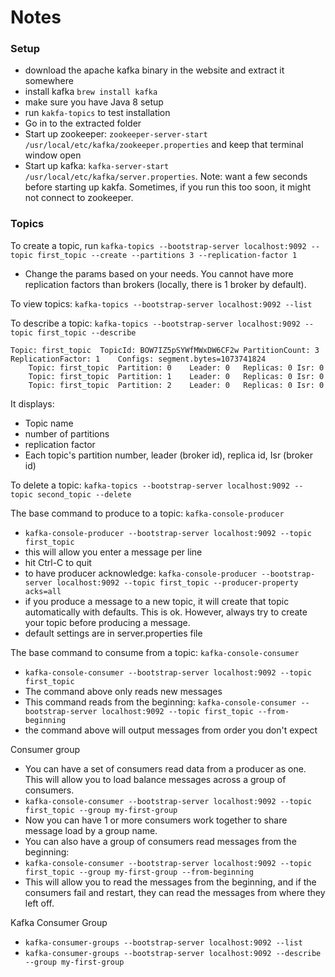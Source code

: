 # Notes

### Setup
- download the apache kafka binary in the website and extract it somewhere
- install kafka `brew install kafka`
- make sure you have Java 8 setup
- run `kakfa-topics` to test installation
- Go in to the extracted folder
- Start up zookeeper: `zookeeper-server-start /usr/local/etc/kafka/zookeeper.properties` and keep that terminal window open
- Start up kafka: `kafka-server-start /usr/local/etc/kafka/server.properties`. Note: want a few seconds before starting up kakfa. Sometimes, if you run this too soon, it might not connect to zookeeper.

### Topics
To create a topic, run `kafka-topics --bootstrap-server localhost:9092 --topic first_topic --create --partitions 3 --replication-factor 1`

- Change the params based on your needs. You cannot have more replication factors than brokers (locally, there is 1 broker by default).

To view topics: `kafka-topics --bootstrap-server localhost:9092 --list`

To describe a topic: `kafka-topics --bootstrap-server localhost:9092 --topic first_topic --describe`
```
Topic: first_topic	TopicId: BOW7IZ5pSYWfMWxDW6CF2w	PartitionCount: 3	ReplicationFactor: 1	Configs: segment.bytes=1073741824
	Topic: first_topic	Partition: 0	Leader: 0	Replicas: 0	Isr: 0
	Topic: first_topic	Partition: 1	Leader: 0	Replicas: 0	Isr: 0
	Topic: first_topic	Partition: 2	Leader: 0	Replicas: 0	Isr: 0
```
It displays:
- Topic name
- number of partitions
- replication factor
- Each topic's partition number, leader (broker id), replica id, Isr (broker id)

To delete a topic: `kafka-topics --bootstrap-server localhost:9092 --topic second_topic --delete`

The base command to produce to a topic: `kafka-console-producer`
- `kafka-console-producer --bootstrap-server localhost:9092 --topic first_topic`
- this will allow you enter a message per line
- hit Ctrl-C to quit
- to have producer acknowledge: `kafka-console-producer --bootstrap-server localhost:9092 --topic first_topic --producer-property acks=all`
- if you produce a message to a new topic, it will create that topic automatically with defaults. This is ok. However, always try to create your topic before producing a message.
- default settings are in server.properties file

The base command to consume from a topic: `kafka-console-consumer`
- `kafka-console-consumer --bootstrap-server localhost:9092 --topic first_topic`
- The command above only reads new messages
- This command reads from the beginning: `kafka-console-consumer --bootstrap-server localhost:9092 --topic first_topic --from-beginning`
- the command above will output messages from order you don't expect

Consumer group
- You can have a set of consumers read data from a producer as one. This will allow you to load balance messages across a group of consumers.
- `kafka-console-consumer --bootstrap-server localhost:9092 --topic first_topic --group my-first-group`
- Now you can have 1 or more consumers work together to share message load by a group name.
- You can also have a group of consumers read messages from the beginning:
- `kafka-console-consumer --bootstrap-server localhost:9092 --topic first_topic --group my-first-group --from-beginning`
- This will allow you to read the messages from the beginning, and if the consumers fail and restart, they can read the messages from where they left off.

Kafka Consumer Group
- `kafka-consumer-groups --bootstrap-server localhost:9092 --list`
- `kafka-consumer-groups --bootstrap-server localhost:9092 --describe --group my-first-group`